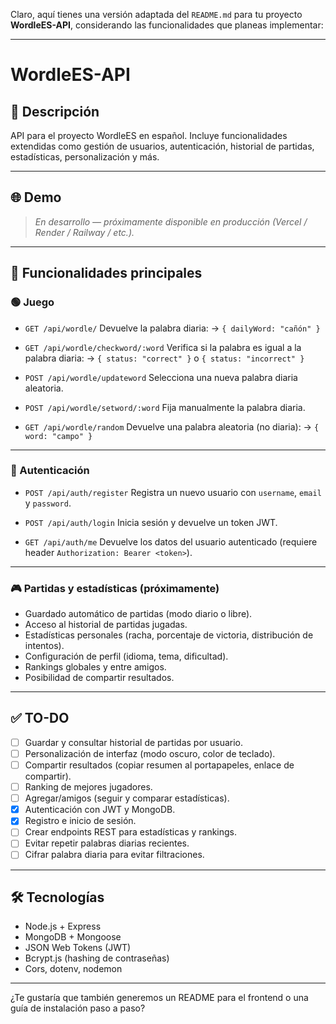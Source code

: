 Claro, aquí tienes una versión adaptada del `README.md` para tu proyecto **WordleES-API**, considerando las funcionalidades que planeas implementar:

---

# WordleES-API

## 🧩 Descripción

API para el proyecto WordleES en español.
Incluye funcionalidades extendidas como gestión de usuarios, autenticación, historial de partidas, estadísticas, personalización y más.

---

## 🌐 Demo

> *En desarrollo — próximamente disponible en producción (Vercel / Render / Railway / etc.).*

---

## 📌 Funcionalidades principales

### 🟢 Juego

* `GET /api/wordle/`
  Devuelve la palabra diaria:
  → `{ dailyWord: "cañón" }`

* `GET /api/wordle/checkword/:word`
  Verifica si la palabra es igual a la palabra diaria:
  → `{ status: "correct" }` o `{ status: "incorrect" }`

* `POST /api/wordle/updateword`
  Selecciona una nueva palabra diaria aleatoria.

* `POST /api/wordle/setword/:word`
  Fija manualmente la palabra diaria.

* `GET /api/wordle/random`
  Devuelve una palabra aleatoria (no diaria):
  → `{ word: "campo" }`

---

### 🔐 Autenticación

* `POST /api/auth/register`
  Registra un nuevo usuario con `username`, `email` y `password`.

* `POST /api/auth/login`
  Inicia sesión y devuelve un token JWT.

* `GET /api/auth/me`
  Devuelve los datos del usuario autenticado (requiere header `Authorization: Bearer <token>`).

---

### 🎮 Partidas y estadísticas (próximamente)

* Guardado automático de partidas (modo diario o libre).
* Acceso al historial de partidas jugadas.
* Estadísticas personales (racha, porcentaje de victoria, distribución de intentos).
* Configuración de perfil (idioma, tema, dificultad).
* Rankings globales y entre amigos.
* Posibilidad de compartir resultados.

---

## ✅ TO-DO

* [ ] Guardar y consultar historial de partidas por usuario.
* [ ] Personalización de interfaz (modo oscuro, color de teclado).
* [ ] Compartir resultados (copiar resumen al portapapeles, enlace de compartir).
* [ ] Ranking de mejores jugadores.
* [ ] Agregar/amigos (seguir y comparar estadísticas).
* [x] Autenticación con JWT y MongoDB.
* [x] Registro e inicio de sesión.
* [ ] Crear endpoints REST para estadísticas y rankings.
* [ ] Evitar repetir palabras diarias recientes.
* [ ] Cifrar palabra diaria para evitar filtraciones.

---

## 🛠️ Tecnologías

* Node.js + Express
* MongoDB + Mongoose
* JSON Web Tokens (JWT)
* Bcrypt.js (hashing de contraseñas)
* Cors, dotenv, nodemon

---

¿Te gustaría que también generemos un README para el frontend o una guía de instalación paso a paso?
